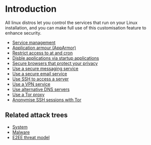 # Introduction

All linux distros let you control the services that run on your Linux installation, and you can make full use of this 
customisation feature to enhance security. 

* [Service management](service-management.md)
* [Application armour (AppArmor)](apparmor.md)
* [Restrict access to at and cron](restrict-access.md)
* [Disble applications via startup applications](startup-applications.md)
* [Secure browsers that protect your privacy](browsers.md)
* [Use a secure messaging service](messaging.md)
* [Use a secure email service](email-services.md)
* [Use SSH to access a server](ssh.md)
* [Use a VPN service](vpn.md)
* [Use alternative DNS servers](dns-servers.md)
* [Use a Tor proxy](tor-proxy.md)
* [Anonymise SSH sessions with Tor](ssh-tor.md)

## Related attack trees

* [System](attack-trees:docs/system/README)
* [Malware](attack-trees:docs/malware/README)
* [E2EE threat model](https://tymyrddin.github.io/e2ee-threat-model/)
